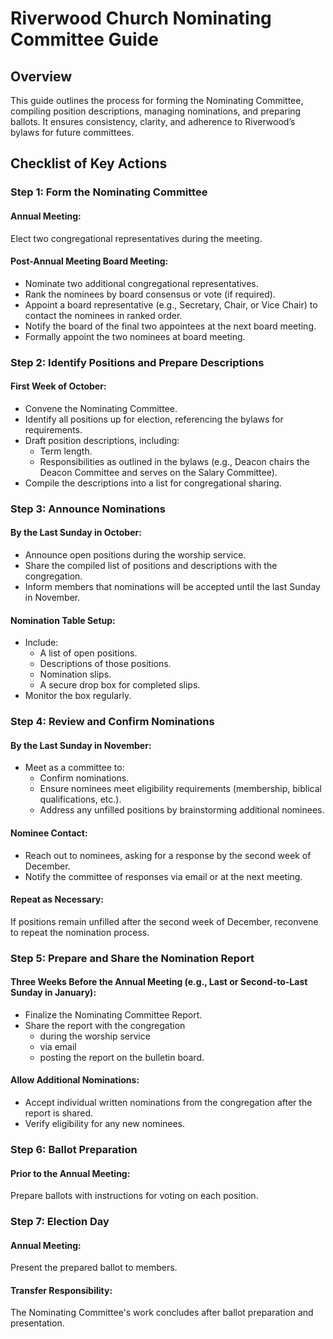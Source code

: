# Riverwood Church Nominating Committee Guide
## Overview
This guide outlines the process for forming the Nominating Committee, compiling position descriptions, managing nominations, and preparing ballots. It ensures consistency, clarity, and adherence to Riverwood’s bylaws for future committees. 


## Checklist of Key Actions

### Step 1: Form the Nominating Committee
#### Annual Meeting:
Elect two congregational representatives during the meeting.

#### Post-Annual Meeting Board Meeting:
- Nominate two additional congregational representatives.
- Rank the nominees by board consensus or vote (if required).
- Appoint a board representative (e.g., Secretary, Chair, or Vice Chair) to contact the nominees in ranked order.
- Notify the board of the final two appointees at the next board meeting.
- Formally appoint the two nominees at board meeting.

### Step 2: Identify Positions and Prepare Descriptions
#### First Week of October:
- Convene the Nominating Committee.
- Identify all positions up for election, referencing the bylaws for requirements.
- Draft position descriptions, including:
	- Term length.
	- Responsibilities as outlined in the bylaws (e.g., Deacon chairs the Deacon Committee and serves on the Salary Committee).
- Compile the descriptions into a list for congregational sharing.

### Step 3: Announce Nominations
#### By the Last Sunday in October:
- Announce open positions during the worship service.
- Share the compiled list of positions and descriptions with the congregation.
- Inform members that nominations will be accepted until the last Sunday in November.

#### Nomination Table Setup:
- Include:
	- A list of open positions.
	- Descriptions of those positions.
	- Nomination slips.
	- A secure drop box for completed slips.
- Monitor the box regularly.

### Step 4: Review and Confirm Nominations
#### By the Last Sunday in November:
- Meet as a committee to:
	- Confirm nominations.
	- Ensure nominees meet eligibility requirements (membership, biblical qualifications, etc.).
	- Address any unfilled positions by brainstorming additional nominees.

#### Nominee Contact:
- Reach out to nominees, asking for a response by the second week of December.
- Notify the committee of responses via email or at the next meeting.

#### Repeat as Necessary:
If positions remain unfilled after the second week of December, reconvene to repeat the nomination process.

### Step 5: Prepare and Share the Nomination Report
#### Three Weeks Before the Annual Meeting (e.g., Last or Second-to-Last Sunday in January):
- Finalize the Nominating Committee Report.
- Share the report with the congregation
	- during the worship service
	- via email
	- posting the report on the bulletin board.

#### Allow Additional Nominations:
- Accept individual written nominations from the congregation after the report is shared.
- Verify eligibility for any new nominees.

### Step 6: Ballot Preparation
#### Prior to the Annual Meeting:
Prepare ballots with instructions for voting on each position.

### Step 7: Election Day
#### Annual Meeting:
Present the prepared ballot to members.

#### Transfer Responsibility:
The Nominating Committee's work concludes after ballot preparation and presentation.

